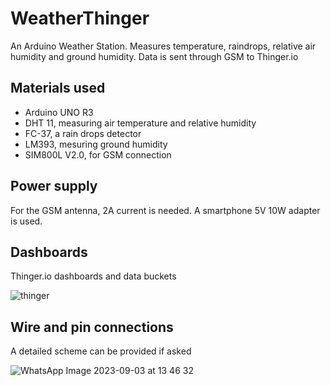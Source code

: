 # WeatherThinger
An Arduino Weather Station. Measures temperature, raindrops, relative air humidity and ground humidity. Data is sent through GSM to Thinger.io
## Materials used
* Arduino UNO R3
* DHT 11, measuring air temperature and relative humidity
* FC-37, a rain drops detector
* LM393, mesuring ground humidity
* SIM800L V2.0, for GSM connection
## Power supply
For the GSM antenna, 2A current is needed. A smartphone 5V 10W adapter is used.
## Dashboards

Thinger.io dashboards and data buckets

![thinger](https://github.com/ginesmartinezros/WeatherThinger/assets/122172330/a694d17e-64a1-41ee-8e89-397425833a86)

## Wire and pin connections

A detailed scheme can be provided if asked

![WhatsApp Image 2023-09-03 at 13 46 32](https://github.com/ginesmartinezros/WeatherThinger/assets/122172330/b3c4315b-0ee1-4dc2-acc4-a966b574ebe2)
